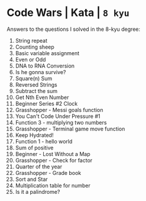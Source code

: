 # Code Wars | Kata | `8 kyu`

Answers to the questions I solved in the 8-kyu degree:

1. String repeat
2. Counting sheep
3. Basic variable assignment
4. Even or Odd
5. DNA to RNA Conversion
6. Is he gonna survive?
7. Square(n) Sum
8. Reversed Strings
9. Subtract the sum
10. Get Nth Even Number
11. Beginner Series #2 Clock
12. Grasshopper - Messi goals function
13. You Can't Code Under Pressure #1
14. Function 3 - multiplying two numbers
15. Grasshopper - Terminal game move function
16. Keep Hydrated!
17. Function 1 - hello world
18. Sum of positive
19. Beginner - Lost Without a Map
20. Grasshopper - Check for factor
21. Quarter of the year
22. Grasshopper - Grade book
23. Sort and Star
24. Multiplication table for number
25. Is it a palindrome?
